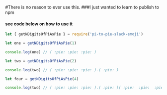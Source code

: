 #There is no reason to ever use this.
###I just wanted to learn to publish to npm
#### see code below on how to use it

```javascript
let { getNDigitsOfPiAsPie } = require('pi-to-pie-slack-emoji')

let one = getNDigitsOfPiAsPie(1)

console.log(one) // ( :pie: :pie: :pie: )

let two = getNDigitsOfPiAsPie(2)

console.log(two) // ( :pie: :pie: :pie: ).( :pie: )

let four = getNDigitsOfPiAsPie(4)

console.log(two) // ( :pie: :pie: :pie: ).( :pie: )( :pie:  :pie:  :pie:  :pie: )( :pie: )


```
